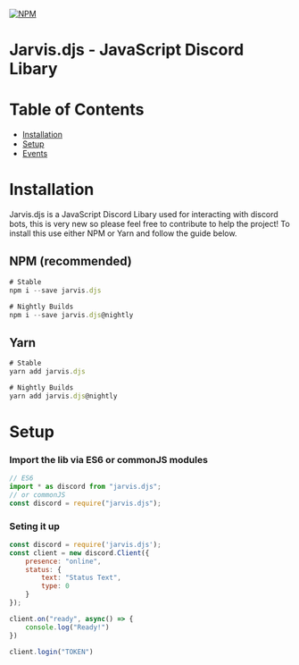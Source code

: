 [![NPM](https://nodei.co/npm/jarvis.djs.png?downloads=true&downloadRank=true&stars=true)](https://nodei.co/npm/jarvis.djs/)

# Jarvis.djs - JavaScript Discord Libary

# Table of Contents

- [Installation](#installation)
- [Setup](#setup)
- [Events](#events)

# Installation

Jarvis.djs is a JavaScript Discord Libary used for interacting with discord bots, this is very new so please feel free to contribute to help the project! To install this use either NPM or Yarn and follow the guide below.

## NPM (recommended)

```js
# Stable
npm i --save jarvis.djs

# Nightly Builds
npm i --save jarvis.djs@nightly
```

## Yarn

```js
# Stable
yarn add jarvis.djs

# Nightly Builds
yarn add jarvis.djs@nightly
```

# Setup

### Import the lib via ES6 or commonJS modules

```js
// ES6
import * as discord from "jarvis.djs";
// or commonJS
const discord = require("jarvis.djs");
```

### Seting it up

```js
const discord = require('jarvis.djs');
const client = new discord.Client({
    presence: "online",
    status: {
        text: "Status Text",
        type: 0
    }
});

client.on("ready", async() => {
    console.log("Ready!")
})

client.login("TOKEN")
```